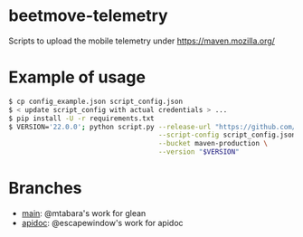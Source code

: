 # beetmove-telemetry
Scripts to upload the mobile telemetry under https://maven.mozilla.org/

# Example of usage
```bash
$ cp config_example.json script_config.json
$ < update script_config with actual credentials > ...
$ pip install -U -r requirements.txt
$ VERSION='22.0.0'; python script.py --release-url "https://github.com/mozilla/glean/releases/download/v$VERSION/glean-v$VERSION.zip" \
                                     --script-config script_config.json \
                                     --bucket maven-production \
                                     --version "$VERSION"
```

# Branches
- [main](https://github.com/escapewindow/beetmove-telemetry/tree/main): @mtabara's work for glean
- [apidoc](https://github.com/escapewindow/beetmove-telemetry/tree/apidoc): @escapewindow's work for apidoc
